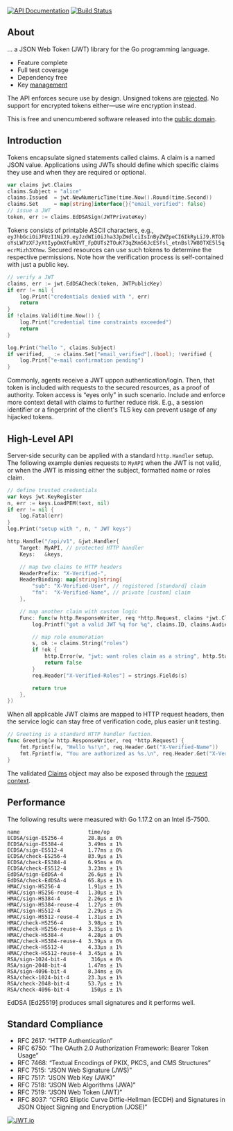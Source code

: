 [![API Documentation](https://godoc.org/github.com/pascaldekloe/jwt?status.svg)](https://godoc.org/github.com/pascaldekloe/jwt)
[![Build Status](https://github.com/pascaldekloe/jwt/actions/workflows/go.yml/badge.svg)](https://github.com/pascaldekloe/jwt/actions/workflows/go.yml)

## About

… a JSON Web Token (JWT) library for the Go programming language.

* Feature complete
* Full test coverage
* Dependency free
* Key [management](https://godoc.org/github.com/pascaldekloe/jwt#KeyRegister)

The API enforces secure use by design. Unsigned tokens are [rejected](https://godoc.org/github.com/pascaldekloe/jwt#ErrUnsecured).
No support for encrypted tokens either—use wire encryption instead.

This is free and unencumbered software released into the
[public domain](https://creativecommons.org/publicdomain/zero/1.0).


## Introduction

Tokens encapsulate signed statements called claims. A claim is a named JSON
value. Applications using JWTs should define which specific claims they use and
when they are required or optional.

```go
var claims jwt.Claims
claims.Subject = "alice"
claims.Issued  = jwt.NewNumericTime(time.Now().Round(time.Second))
claims.Set     = map[string]interface{}{"email_verified": false}
// issue a JWT
token, err := claims.EdDSASign(JWTPrivateKey)
```

Tokens consists of printable ASCII characters, e.g.,
`eyJhbGciOiJFUzI1NiJ9.eyJzdWIiOiJha3JpZWdlciIsInByZWZpeCI6IkRyLiJ9.RTOboYsLW7zXFJyXtIypOmXfuRGVT_FpDUTs2TOuK73qZKm56JcESfsl_etnBsl7W80TXE5l5qecrMizh3XYmw`.
Secured resources can use such tokens to determine the respective permissions.
Note how the verification process is self-contained with just a public key.

```go
// verify a JWT
claims, err := jwt.EdDSACheck(token, JWTPublicKey)
if err != nil {
	log.Print("credentials denied with ", err)
	return
}
if !claims.Valid(time.Now()) {
	log.Print("credential time constraints exceeded")
	return
}

log.Print("hello ", claims.Subject)
if verified, _ := claims.Set["email_verified"].(bool); !verified {
	log.Print("e-mail confirmation pending")
}
```

Commonly, agents receive a JWT uppon authentication/login. Then, that token is
included with requests to the secured resources, as a proof of authority. Token
access is “eyes only” in such scenario. Include and enforce more context detail
with claims to further reduce risk. E.g., a session identifier or a fingerprint
of the client's TLS key can prevent usage of any hijacked tokens.


## High-Level API

Server-side security can be applied with a standard `http.Handler` setup.
The following example denies requests to `MyAPI` when the JWT is not valid,
or when the JWT is missing either the subject, formatted name or roles claim.

```go
// define trusted credentials
var keys jwt.KeyRegister
n, err := keys.LoadPEM(text, nil)
if err != nil {
	log.Fatal(err)
}
log.Print("setup with ", n, " JWT keys")

http.Handle("/api/v1", &jwt.Handler{
	Target: MyAPI, // protected HTTP handler
	Keys:   &keys,

	// map two claims to HTTP headers
	HeaderPrefix: "X-Verified-",
	HeaderBinding: map[string]string{
		"sub": "X-Verified-User", // registered [standard] claim
		"fn":  "X-Verified-Name", // private [custom] claim
	},

	// map another claim with custom logic
	Func: func(w http.ResponseWriter, req *http.Request, claims *jwt.Claims) (pass bool) {
		log.Printf("got a valid JWT %q for %q", claims.ID, claims.Audiences)

		// map role enumeration
		s, ok := claims.String("roles")
		if !ok {
			http.Error(w, "jwt: want roles claim as a string", http.StatusForbidden)
			return false
		}
		req.Header["X-Verified-Roles"] = strings.Fields(s)

		return true
	},
})
```

When all applicable JWT claims are mapped to HTTP request headers, then the
service logic can stay free of verification code, plus easier unit testing.

```go
// Greeting is a standard HTTP handler fuction.
func Greeting(w http.ResponseWriter, req *http.Request) {
	fmt.Fprintf(w, "Hello %s!\n", req.Header.Get("X-Verified-Name"))
	fmt.Fprintf(w, "You are authorized as %s.\n", req.Header.Get("X-Verified-User"))
}
```

The validated [Claims](https://godoc.org/github.com/pascaldekloe/jwt#Claims)
object may also be exposed through the
[request context](https://godoc.org/github.com/pascaldekloe/jwt#example-Handler--Context).


## Performance

The following results were measured with Go 1.17.2 on an Intel i5-7500.

```
name                      time/op
ECDSA/sign-ES256-4        28.8µs ± 0%
ECDSA/sign-ES384-4        3.49ms ± 1%
ECDSA/sign-ES512-4        1.77ms ± 0%
ECDSA/check-ES256-4       83.9µs ± 1%
ECDSA/check-ES384-4       6.95ms ± 0%
ECDSA/check-ES512-4       3.23ms ± 1%
EdDSA/sign-EdDSA-4        26.6µs ± 1%
EdDSA/check-EdDSA-4       65.8µs ± 1%
HMAC/sign-HS256-4         1.91µs ± 1%
HMAC/sign-HS256-reuse-4   1.30µs ± 1%
HMAC/sign-HS384-4         2.26µs ± 1%
HMAC/sign-HS384-reuse-4   1.27µs ± 0%
HMAC/sign-HS512-4         2.29µs ± 2%
HMAC/sign-HS512-reuse-4   1.31µs ± 1%
HMAC/check-HS256-4        3.98µs ± 1%
HMAC/check-HS256-reuse-4  3.35µs ± 1%
HMAC/check-HS384-4        4.28µs ± 0%
HMAC/check-HS384-reuse-4  3.39µs ± 0%
HMAC/check-HS512-4        4.33µs ± 1%
HMAC/check-HS512-reuse-4  3.45µs ± 1%
RSA/sign-1024-bit-4        316µs ± 0%
RSA/sign-2048-bit-4       1.47ms ± 1%
RSA/sign-4096-bit-4       8.34ms ± 0%
RSA/check-1024-bit-4      23.3µs ± 1%
RSA/check-2048-bit-4      53.7µs ± 1%
RSA/check-4096-bit-4       150µs ± 1%
```

EdDSA [Ed25519] produces small signatures and it performs well.


## Standard Compliance

* RFC 2617: “HTTP Authentication”
* RFC 6750: “The OAuth 2.0 Authorization Framework: Bearer Token Usage”
* RFC 7468: “Textual Encodings of PKIX, PKCS, and CMS Structures”
* RFC 7515: “JSON Web Signature (JWS)”
* RFC 7517: “JSON Web Key (JWK)”
* RFC 7518: “JSON Web Algorithms (JWA)”
* RFC 7519: “JSON Web Token (JWT)”
* RFC 8037: “CFRG Elliptic Curve Diffie-Hellman (ECDH) and Signatures in JSON Object Signing and Encryption (JOSE)”


[![JWT.io](https://jwt.io/img/badge.svg)](https://jwt.io/)
